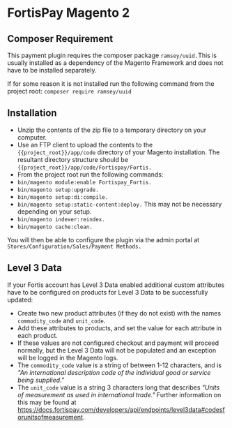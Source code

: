 # FortisPay Magento 2

## Composer Requirement

This payment plugin requires the composer package ```ramsey/uuid.```This is usually installed as a dependency of the
Magento Framework and does not have to be installed separately.

If for some reason it is not installed run the following command from the project
root: ```composer require ramsey/uuid```

## Installation

- Unzip the contents of the zip file to a temporary directory on your computer.
- Use an FTP client to upload the contents to the ``{{project_root}}/app/code`` directory of your Magento installation.
  The resultant directory structure should be ``{{project_root}}/app/code/Fortispay/Fortis.``
- From the project root run the following commands:
- ``bin/magento module:enable Fortispay_Fortis.``
- ``bin/magento setup:upgrade.``
- ``bin/magento setup:di:compile.``
- ``bin/magento setup:static-content:deploy.`` This may not be necessary depending on your setup.
- ``bin/magento indexer:reindex.``
- ``bin/magento cache:clean.``

You will then be able to configure the plugin via the admin portal at ``Stores/Configuration/Sales/Payment Methods.``

## Level 3 Data

If your Fortis account has Level 3 Data enabled additional custom attributes have to be configured on products for Level
3 Data to be successfully updated:

- Create two new product attributes (if they do not exist) with the names ``commodity_code`` and ``unit_code``.
- Add these attributes to products, and set the value for each attribute in each product.
- If these values are not configured checkout and payment will proceed normally, but the Level 3 Data will not be
  populated and an exception will be logged in the Magento logs.
- The ``commodity_code`` value is a string of between 1-12 characters, and is *"An international description code of the
  individual good or service being supplied."*
- The ``unit_code`` value is a string 3 characters long that describes *"Units of measurement as used in international
  trade."* Further information on this may be found
  at https://docs.fortispay.com/developers/api/endpoints/level3data#codesforunitsofmeasurement.

